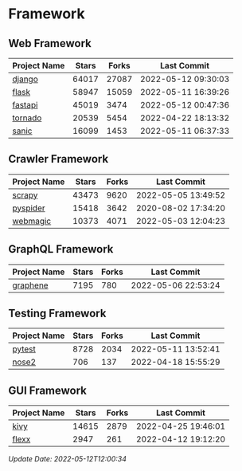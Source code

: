 # Framework

## Web Framework
| Project Name | Stars | Forks | Last Commit |
| ------------ | ----- | ----- | ----------- |
| [django](https://github.com/django/django) | 64017 | 27087 | 2022-05-12 09:30:03 |
| [flask](https://github.com/pallets/flask) | 58947 | 15059 | 2022-05-11 16:39:26 |
| [fastapi](https://github.com/tiangolo/fastapi) | 45019 | 3474 | 2022-05-12 00:47:36 |
| [tornado](https://github.com/tornadoweb/tornado) | 20539 | 5454 | 2022-04-22 18:13:32 |
| [sanic](https://github.com/sanic-org/sanic) | 16099 | 1453 | 2022-05-11 06:37:33 |

## Crawler Framework
| Project Name | Stars | Forks | Last Commit |
| ------------ | ----- | ----- | ----------- |
| [scrapy](https://github.com/scrapy/scrapy) | 43473 | 9620 | 2022-05-05 13:49:52 |
| [pyspider](https://github.com/binux/pyspider) | 15418 | 3642 | 2020-08-02 17:34:20 |
| [webmagic](https://github.com/code4craft/webmagic) | 10373 | 4071 | 2022-05-03 12:04:23 |

## GraphQL Framework
| Project Name | Stars | Forks | Last Commit |
| ------------ | ----- | ----- | ----------- |
| [graphene](https://github.com/graphql-python/graphene) | 7195 | 780 | 2022-05-06 22:53:24 |

## Testing Framework
| Project Name | Stars | Forks | Last Commit |
| ------------ | ----- | ----- | ----------- |
| [pytest](https://github.com/pytest-dev/pytest) | 8728 | 2034 | 2022-05-11 13:52:41 |
| [nose2](https://github.com/nose-devs/nose2) | 706 | 137 | 2022-04-18 15:55:29 |

## GUI Framework
| Project Name | Stars | Forks | Last Commit |
| ------------ | ----- | ----- | ----------- |
| [kivy](https://github.com/kivy/kivy) | 14615 | 2879 | 2022-04-25 19:46:01 |
| [flexx](https://github.com/flexxui/flexx) | 2947 | 261 | 2022-04-12 19:12:20 |

*Update Date: 2022-05-12T12:00:34*